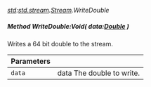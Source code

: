 _[std](../../modules/std/std-module.md):[std.stream](../../modules/std/std-stream.md).[Stream](../../modules/std/std-stream-stream.md).WriteDouble_
##### Method WriteDouble:Void( data:[Double](../../modules/wonkey/wonkey-types-double.md) )
Writes a 64 bit double to the stream.

| Parameters |    |
|:-----------|:---|
| `data` | data The double to write. |
